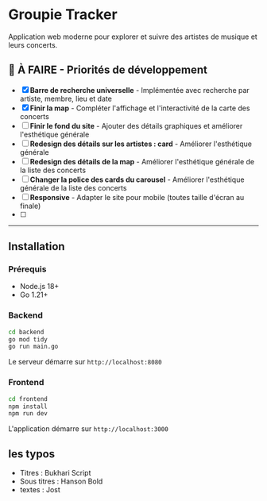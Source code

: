# Groupie Tracker

Application web moderne pour explorer et suivre des artistes de musique et leurs concerts.

## 🚧 À FAIRE - Priorités de développement

- [x] **Barre de recherche universelle** - Implémentée avec recherche par artiste, membre, lieu et date
- [x] **Finir la map** - Compléter l'affichage et l'interactivité de la carte des concerts
- [ ] **Finir le fond du site** - Ajouter des détails graphiques et améliorer l'esthétique générale
- [ ] **Redesign des détails sur les artistes : card** - Améliorer l'esthétique générale
- [ ] **Redesign des détails de la map** - Améliorer l'esthétique générale de la liste des concerts
- [ ] **Changer la police des cards du carousel** - Améliorer l'esthétique générale de la liste des concerts
- [ ] **Responsive** - Adapter le site pour mobile (toutes taille d'écran au finale)
- [ ]

---

## Installation

### Prérequis

- Node.js 18+
- Go 1.21+

### Backend

```bash
cd backend
go mod tidy
go run main.go
```

Le serveur démarre sur `http://localhost:8080`

### Frontend

```bash
cd frontend
npm install
npm run dev
```

L'application démarre sur `http://localhost:3000`

## les typos

- Titres : Bukhari Script
- Sous titres : Hanson Bold
- textes : Jost
